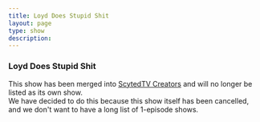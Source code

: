 ```yaml
---
title: Loyd Does Stupid Shit
layout: page
type: show
description:
---
```


<h3>Loyd Does Stupid Shit</h3>
This show has been merged into <a href="../show/scytedtv-creators">ScytedTV Creators</a> and will no longer be listed as its own show.<br>
We have decided to do this because this show itself has been cancelled, and we don't want to have a long list of 1-episode shows.

<script src="show-scripts.js"></script>